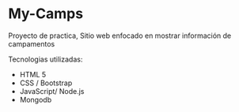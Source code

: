 # My-Camps
Proyecto de practica, Sitio web enfocado en mostrar información de campamentos

Tecnologias utilizadas:
* HTML 5 
* CSS / Bootstrap
* JavaScript/ Node.js
* Mongodb
